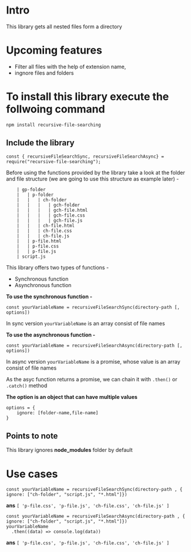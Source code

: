 # Intro

This library gets all nested files form a directory

# Upcoming features

-   Filter all files with the help of extension
    name,
-   ingnore files and folders

# To install this library execute the follwoing command

```
npm install recursive-file-searching
```

## Include the library

```
const {	recursiveFileSearchSync, recursiveFileSearchAsync} = require("recursive-file-searching");
```

Before using the functions provided by the library take a look at the folder and file structure (we are going to use this structure as example later) -

```
    | gp-folder
    |   | p-folder
    |   |   | ch-folder
    |   |   |   | gch-folder
    |   |   |   | gch-file.html
    |   |   |   | gch-file.css
    |   |   |   | gch-file.js
    |   |   | ch-file.html
    |   |   | ch-file.css
    |   |   | ch-file.js
    |   | p-file.html
    |   | p-file.css
    |   | p-file.js
    | script.js
```

This library offers two types of functions -

-   Synchronous function
-   Asynchronous function

**To use the synchronous function -**

```
const yourVariableName = recursiveFileSearchSync(directory-path [, options])
```

In sync version `yourVariableName` is an array consist of file names

**To use the asynchronous function -**

```
const yourVariableName = recursiveFileSearchAsync(directory-path [, options])
```

In async version `yourVariableName` is a promise, whose value is an array consist of file names

As the asyc function returns a promise, we can chain it with `.then()` or `.catch()` method

**The option is an object that can have multiple values**

```
options = {
    ignore: [folder-name,file-name]
}
```

## Points to note

This library ignores **node_modules** folder by default

# Use cases

```
const yourVariableName = recursiveFileSearchSync(directory-path , { ignore: ["ch-folder", "script.js", "*.html"]})
```

**ans**
`[ 'p-file.css', 'p-file.js', 'ch-file.css', 'ch-file.js' ]`

```
const yourVariableName = recursiveFileSearchAsync(directory-path , { ignore: ["ch-folder", "script.js", "*.html"]})
yourVariableName
  .then((data) => console.log(data))
```

**ans**
`[ 'p-file.css', 'p-file.js', 'ch-file.css', 'ch-file.js' ]`
